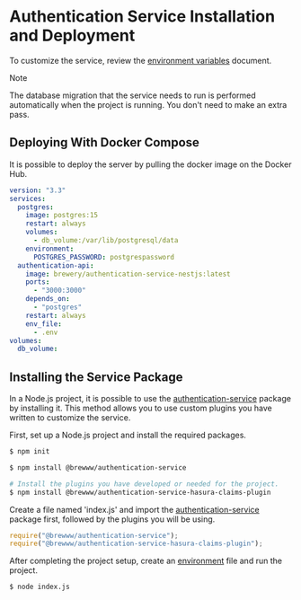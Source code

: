 # Authentication Service Installation and Deployment

To customize the service, review the [environment variables](https://github.com/BrewInteractive/authentication-service-nestjs/blob/main/docs/environment_variables.md) document.

> [!NOTE]  
> The database migration that the service needs to run is performed automatically when the project is running. You don't need to make an extra pass.

## Deploying With Docker Compose

It is possible to deploy the server by pulling the docker image on the Docker Hub.

```yml
version: "3.3"
services:
  postgres:
    image: postgres:15
    restart: always
    volumes:
      - db_volume:/var/lib/postgresql/data
    environment:
      POSTGRES_PASSWORD: postgrespassword
  authentication-api:
    image: brewery/authentication-service-nestjs:latest
    ports:
      - "3000:3000"
    depends_on:
      - "postgres"
    restart: always
    env_file:
      - .env
volumes:
  db_volume:
```

## Installing the Service Package

In a Node.js project, it is possible to use the [authentication-service](https://www.npmjs.com/package/@brewww/authentication-service) package by installing it. This method allows you to use custom plugins you have written to customize the service.

First, set up a Node.js project and install the required packages.

```bash
$ npm init

$ npm install @brewww/authentication-service

# Install the plugins you have developed or needed for the project.
$ npm install @brewww/authentication-service-hasura-claims-plugin
```

Create a file named 'index.js' and import the [authentication-service](https://www.npmjs.com/package/@brewww/authentication-service) package first, followed by the plugins you will be using.

```js
require("@brewww/authentication-service");
require("@brewww/authentication-service-hasura-claims-plugin");
```

After completing the project setup, create an [environment](https://github.com/BrewInteractive/authentication-service-nestjs/blob/main/docs/environment_variables.md) file and run the project.

```bash
$ node index.js
```
